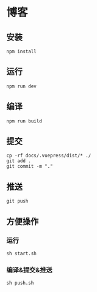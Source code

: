 # 博客

## 安装

```shell
npm install
```

## 运行

```shell
npm run dev
```

## 编译

```shell
npm run build
```

## 提交

```shell
cp -rf docs/.vuepress/dist/* ./
git add .
git commit -m "."

```

## 推送

```shell
git push
```


## 方便操作

### 运行

```shell
sh start.sh
```

### 编译&提交&推送

```shell
sh push.sh
```